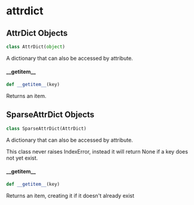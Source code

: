 <a id="attrdict"></a>

# attrdict

<a id="attrdict.AttrDict"></a>

## AttrDict Objects

```python
class AttrDict(object)
```

A dictionary that can also be accessed by attribute.

<a id="attrdict.AttrDict.__getitem__"></a>

#### \_\_getitem\_\_

```python
def __getitem__(key)
```

Returns an item.

<a id="attrdict.SparseAttrDict"></a>

## SparseAttrDict Objects

```python
class SparseAttrDict(AttrDict)
```

A dictionary that can also be accessed by attribute.

This class never raises IndexError, instead it will return None if a
key does not yet exist.

<a id="attrdict.SparseAttrDict.__getitem__"></a>

#### \_\_getitem\_\_

```python
def __getitem__(key)
```

Returns an item, creating it if it doesn't already exist

